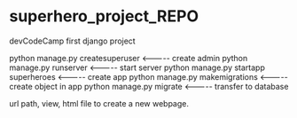 # superhero_project_REPO
devCodeCamp first django project

python manage.py createsuperuser            <----- create admin
python manage.py runserver                  <----- start server
python manage.py startapp superheroes       <----- create app
python manage.py makemigrations             <----- create object in app
python manage.py migrate                    <----- transfer to database

url path, view, html file to create a new webpage.